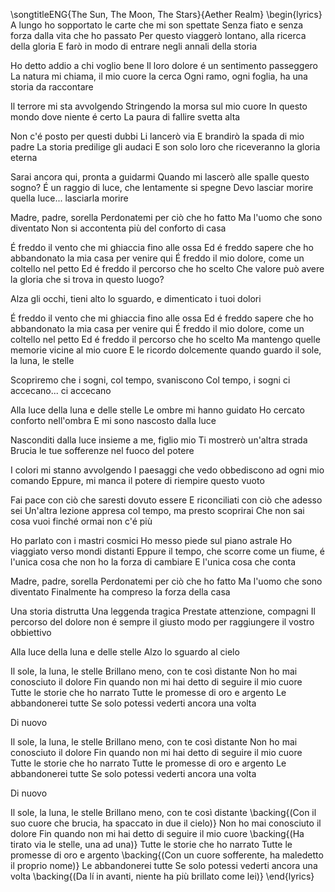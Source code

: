 \songtitleENG{The Sun, The Moon, The Stars}{Aether Realm}
\begin{lyrics}
A lungo ho sopportato le carte che mi son spettate
Senza fiato e senza forza dalla vita che ho passato
Per questo viaggerò lontano, alla ricerca della gloria
E farò in modo di entrare negli annali della storia

Ho detto addio a chi voglio bene
Il loro dolore é un sentimento passeggero
La natura mi chiama, il mio cuore la cerca
Ogni ramo, ogni foglia, ha una storia da raccontare

Il terrore mi sta avvolgendo
Stringendo la morsa sul mio cuore
In questo mondo dove niente é certo
La paura di fallire svetta alta

Non c'é posto per questi dubbi
Li lancerò via
E brandirò la spada di mio padre
La storia predilige gli audaci
E son solo loro che riceveranno la gloria eterna

Sarai ancora qui, pronta a guidarmi
Quando mi lascerò alle spalle questo sogno?
É un raggio di luce, che lentamente si spegne
Devo lasciar morire quella luce... lasciarla morire

Madre, padre, sorella
Perdonatemi per ciò che ho fatto
Ma l'uomo che sono diventato
Non si accontenta più del conforto di casa

É freddo il vento che mi ghiaccia fino alle ossa
Ed é freddo sapere che ho abbandonato la mia casa per venire qui
É freddo il mio dolore, come un coltello nel petto
Ed é freddo il percorso che ho scelto
Che valore può avere la gloria che si trova in questo luogo?

Alza gli occhi, tieni alto lo sguardo, e dimenticato i tuoi dolori

É freddo il vento che mi ghiaccia fino alle ossa
Ed é freddo sapere che ho abbandonato la mia casa per venire qui
É freddo il mio dolore, come un coltello nel petto
Ed é freddo il percorso che ho scelto
Ma mantengo quelle memorie vicine al mio cuore
E le ricordo dolcemente quando guardo il sole, la luna, le stelle

Scopriremo che i sogni, col tempo, svaniscono
Col tempo, i sogni ci accecano... ci accecano

Alla luce della luna e delle stelle
Le ombre mi hanno guidato
Ho cercato conforto nell'ombra
E mi sono nascosto dalla luce

Nasconditi dalla luce insieme a me, figlio mio
Ti mostrerò un'altra strada
Brucia le tue sofferenze nel fuoco del potere

I colori mi stanno avvolgendo
I paesaggi che vedo obbediscono ad ogni mio comando
Eppure, mi manca il potere di riempire questo vuoto

Fai pace con ciò che saresti dovuto essere
E riconciliati con ciò che adesso sei
Un'altra lezione appresa col tempo, ma presto scoprirai
Che non sai cosa vuoi finché ormai non c'é più

Ho parlato con i mastri cosmici
Ho messo piede sul piano astrale
Ho viaggiato verso mondi distanti
Eppure il tempo, che scorre come un fiume, é l'unica cosa che non ho la forza di cambiare
E l'unica cosa che conta

Madre, padre, sorella
Perdonatemi per ciò che ho fatto
Ma l'uomo che sono diventato
Finalmente ha compreso la forza della casa

Una storia distrutta
Una leggenda tragica
Prestate attenzione, compagni
Il percorso del dolore non é sempre il giusto modo per raggiungere il vostro obbiettivo

Alla luce della luna e delle stelle
Alzo lo sguardo al cielo

Il sole, la luna, le stelle
Brillano meno, con te così distante
Non ho mai conosciuto il dolore
Fin quando non mi hai detto di seguire il mio cuore
Tutte le storie che ho narrato
Tutte le promesse di oro e argento
Le abbandonerei tutte
Se solo potessi vederti ancora una volta

Di nuovo

Il sole, la luna, le stelle
Brillano meno, con te così distante
Non ho mai conosciuto il dolore
Fin quando non mi hai detto di seguire il mio cuore
Tutte le storie che ho narrato
Tutte le promesse di oro e argento
Le abbandonerei tutte
Se solo potessi vederti ancora una volta

Di nuovo

Il sole, la luna, le stelle
Brillano meno, con te così distante
\backing{(Con il suo cuore che brucia, ha spaccato in due il cielo)}
Non ho mai conosciuto il dolore
Fin quando non mi hai detto di seguire il mio cuore
\backing{(Ha tirato via le stelle, una ad una)}
Tutte le storie che ho narrato
Tutte le promesse di oro e argento
\backing{(Con un cuore sofferente, ha maledetto il proprio nome)}
Le abbandonerei tutte
Se solo potessi vederti ancora una volta
\backing{(Da lí in avanti, niente ha più brillato come lei)}
\end{lyrics}
